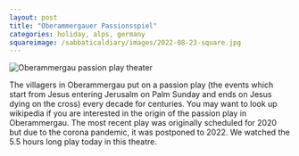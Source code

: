 ```yaml
---
layout: post
title: "Oberammergauer Passionsspiel"
categories: holiday, alps, germany
squareimage: /sabbaticaldiary/images/2022-08-23-square.jpg
---
```

<img src="/sabbaticaldiary/images/2022-08-23.jpg" alt="Oberammergau passion play theater" class="center">

The villagers in Oberammergau put on a passion play (the events which start from Jesus entering Jerusalm on Palm Sunday and ends on Jesus dying on the cross) every decade for centuries. You may want to look up wikipedia if you are interested in the origin of the passion play in Oberammergau. The most recent play was originally scheduled for 2020 but due to the corona pandemic, it was postponed to 2022. We watched the 5.5 hours long play today in this theatre. 